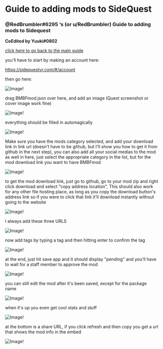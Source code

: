<!---**These guides are RedBrumbler's guides**--->

# Guide to adding mods to SideQuest

### @RedBrumbler#6295 ‘s (or u/RedBrumbler) Guide to adding mods to Sidequest

**CoEdited by Yuuki#0802**

[click here to go back to the main guide](https://github.com/RedBrumbler/BMBFCustomSabers/blob/master/README.md)



you'll have to start by making an account here:

https://sidequestvr.com/#/account

then go here:

![Image!](https://github.com/RedBrumbler/BMBFCustomSabers/blob/master/Guidefiles/AddmodtoSQ/1.png)

drag BMBFmod.json over here, and add an image (Quest screenshot or cover image work fine)

![Image!](https://github.com/RedBrumbler/BMBFCustomSabers/blob/master/Guidefiles/AddmodtoSQ/2.png)

everything should be filled in automagically

![Image!](https://github.com/RedBrumbler/BMBFCustomSabers/blob/master/Guidefiles/AddmodtoSQ/3.png)

Make sure you have the mods category selected, and add your download link in link url (doesn't have to be github, but I'll show you how to get it from github in the next step), you can also add all your social medias to the mod as well in here, just select the appropriate category in the list, but for the mod download link you want to have BMBFmod

![Image!](https://github.com/RedBrumbler/BMBFCustomSabers/blob/master/Guidefiles/AddmodtoSQ/42.png)

to get the mod download link, just go to github, go to your mod zip and right click download and select "copy address location", This should also work for any other file hosting place, as long as you copy the download button's address link so if you were to click that link it'll download instantly without going to the website

![Image!](https://github.com/RedBrumbler/BMBFCustomSabers/blob/master/Guidefiles/AddmodtoSQ/5.png)

I always add these three URLS

![Image!](https://github.com/RedBrumbler/BMBFCustomSabers/blob/master/Guidefiles/AddmodtoSQ/6.png)

now add tags by typing a tag and then hitting enter to confirm the tag

![Image!](https://github.com/RedBrumbler/BMBFCustomSabers/blob/master/Guidefiles/AddmodtoSQ/7.png)

at the end, just hit save app and it should display "pending" and you'll have to wait for a staff member to approve the mod

![Image!](https://github.com/RedBrumbler/BMBFCustomSabers/blob/master/Guidefiles/AddmodtoSQ/8.png)

you can still edit the mod after it's been saved, except for the package name 

![Image!](https://github.com/RedBrumbler/BMBFCustomSabers/blob/master/Guidefiles/AddmodtoSQ/11.png)

when it's up you even get cool stats and stuff

![Image!](https://github.com/RedBrumbler/BMBFCustomSabers/blob/master/Guidefiles/AddmodtoSQ/9.png)

at the bottom is a share URL, if you click refresh and then copy you get a url that shows the mod info in the embed

![Image!](https://github.com/RedBrumbler/BMBFCustomSabers/blob/master/Guidefiles/AddmodtoSQ/10.png)

<!---**These guides are RedBrumbler's guides**--->
